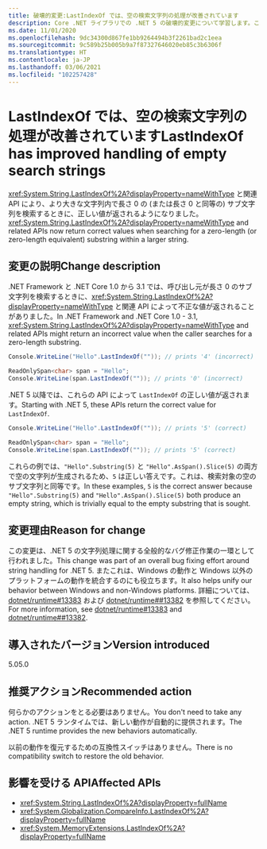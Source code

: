 ```yaml
---
title: 破壊的変更:LastIndexOf では、空の検索文字列の処理が改善されています
description: Core .NET ライブラリでの .NET 5 の破壊的変更について学習します。この変更後、LastIndexOf と関連 API により、長さ 0 の substring を検索するときに正しい値が返されるようになりました。
ms.date: 11/01/2020
ms.openlocfilehash: 9dc34300d867fe1bb9264494b3f2261bad2c1eea
ms.sourcegitcommit: 9c589b25b005b9a7f87327646020eb85c3b6306f
ms.translationtype: HT
ms.contentlocale: ja-JP
ms.lasthandoff: 03/06/2021
ms.locfileid: "102257428"
---
```

# <a name="lastindexof-has-improved-handling-of-empty-search-strings"></a><span data-ttu-id="ce29a-103">LastIndexOf では、空の検索文字列の処理が改善されています</span><span class="sxs-lookup"><span data-stu-id="ce29a-103">LastIndexOf has improved handling of empty search strings</span></span>

<span data-ttu-id="ce29a-104"><xref:System.String.LastIndexOf%2A?displayProperty=nameWithType> と関連 API により、より大きな文字列内で長さ 0 の (または長さ 0 と同等の) サブ文字列を検索するときに、正しい値が返されるようになりました。</span><span class="sxs-lookup"><span data-stu-id="ce29a-104"><xref:System.String.LastIndexOf%2A?displayProperty=nameWithType> and related APIs now return correct values when searching for a zero-length (or zero-length equivalent) substring within a larger string.</span></span>

## <a name="change-description"></a><span data-ttu-id="ce29a-105">変更の説明</span><span class="sxs-lookup"><span data-stu-id="ce29a-105">Change description</span></span>

<span data-ttu-id="ce29a-106">.NET Framework と .NET Core 1.0 から 3.1 では、呼び出し元が長さ 0 のサブ文字列を検索するときに、<xref:System.String.LastIndexOf%2A?displayProperty=nameWithType> と関連 API によって不正な値が返されることがありました。</span><span class="sxs-lookup"><span data-stu-id="ce29a-106">In .NET Framework and .NET Core 1.0 - 3.1, <xref:System.String.LastIndexOf%2A?displayProperty=nameWithType> and related APIs might return an incorrect value when the caller searches for a zero-length substring.</span></span>

```csharp
Console.WriteLine("Hello".LastIndexOf("")); // prints '4' (incorrect)

ReadOnlySpan<char> span = "Hello";
Console.WriteLine(span.LastIndexOf("")); // prints '0' (incorrect)
```

<span data-ttu-id="ce29a-107">.NET 5 以降では、これらの API によって `LastIndexOf` の正しい値が返されます。</span><span class="sxs-lookup"><span data-stu-id="ce29a-107">Starting with .NET 5, these APIs return the correct value for `LastIndexOf`.</span></span>

```csharp
Console.WriteLine("Hello".LastIndexOf("")); // prints '5' (correct)

ReadOnlySpan<char> span = "Hello";
Console.WriteLine(span.LastIndexOf("")); // prints '5' (correct)
```

<span data-ttu-id="ce29a-108">これらの例では、`"Hello".Substring(5)` と `"Hello".AsSpan().Slice(5)` の両方で空の文字列が生成されるため、`5` は正しい答えです。これは、検索対象の空のサブ文字列と同等です。</span><span class="sxs-lookup"><span data-stu-id="ce29a-108">In these examples, `5` is the correct answer because `"Hello".Substring(5)` and `"Hello".AsSpan().Slice(5)` both produce an empty string, which is trivially equal to the empty substring that is sought.</span></span>

## <a name="reason-for-change"></a><span data-ttu-id="ce29a-109">変更理由</span><span class="sxs-lookup"><span data-stu-id="ce29a-109">Reason for change</span></span>

<span data-ttu-id="ce29a-110">この変更は、.NET 5 の文字列処理に関する全般的なバグ修正作業の一環として行われました。</span><span class="sxs-lookup"><span data-stu-id="ce29a-110">This change was part of an overall bug fixing effort around string handling for .NET 5.</span></span> <span data-ttu-id="ce29a-111">またこれは、Windows の動作と Windows 以外のプラットフォームの動作を統合するのにも役立ちます。</span><span class="sxs-lookup"><span data-stu-id="ce29a-111">It also helps unify our behavior between Windows and non-Windows platforms.</span></span> <span data-ttu-id="ce29a-112">詳細については、[dotnet/runtime#13383](https://github.com/dotnet/runtime/issues/13383) および [dotnet/runtime##13382](https://github.com/dotnet/runtime/issues/13382) を参照してください。</span><span class="sxs-lookup"><span data-stu-id="ce29a-112">For more information, see [dotnet/runtime#13383](https://github.com/dotnet/runtime/issues/13383) and [dotnet/runtime##13382](https://github.com/dotnet/runtime/issues/13382).</span></span>

## <a name="version-introduced"></a><span data-ttu-id="ce29a-113">導入されたバージョン</span><span class="sxs-lookup"><span data-stu-id="ce29a-113">Version introduced</span></span>

<span data-ttu-id="ce29a-114">5.0</span><span class="sxs-lookup"><span data-stu-id="ce29a-114">5.0</span></span>

## <a name="recommended-action"></a><span data-ttu-id="ce29a-115">推奨アクション</span><span class="sxs-lookup"><span data-stu-id="ce29a-115">Recommended action</span></span>

<span data-ttu-id="ce29a-116">何らかのアクションをとる必要はありません。</span><span class="sxs-lookup"><span data-stu-id="ce29a-116">You don't need to take any action.</span></span> <span data-ttu-id="ce29a-117">.NET 5 ランタイムでは、新しい動作が自動的に提供されます。</span><span class="sxs-lookup"><span data-stu-id="ce29a-117">The .NET 5 runtime provides the new behaviors automatically.</span></span>

<span data-ttu-id="ce29a-118">以前の動作を復元するための互換性スイッチはありません。</span><span class="sxs-lookup"><span data-stu-id="ce29a-118">There is no compatibility switch to restore the old behavior.</span></span>

## <a name="affected-apis"></a><span data-ttu-id="ce29a-119">影響を受ける API</span><span class="sxs-lookup"><span data-stu-id="ce29a-119">Affected APIs</span></span>

- <xref:System.String.LastIndexOf%2A?displayProperty=fullName>
- <xref:System.Globalization.CompareInfo.LastIndexOf%2A?displayProperty=fullName>
- <xref:System.MemoryExtensions.LastIndexOf%2A?displayProperty=fullName>

<!--

### Category

Core .NET libraries

### Affected APIs

- `Overload:System.String.LastIndexOf`
- `Overload:System.Globalization.CompareInfo.LastIndexOf`
- `Overload:System.MemoryExtensions.LastIndexOf`

-->
